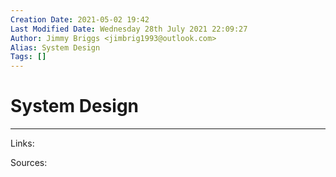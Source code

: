 ```yaml
---
Creation Date: 2021-05-02 19:42
Last Modified Date: Wednesday 28th July 2021 22:09:27
Author: Jimmy Briggs <jimbrig1993@outlook.com>
Alias: System Design
Tags: []
---
```


# System Design

***

Links: 

Sources:


